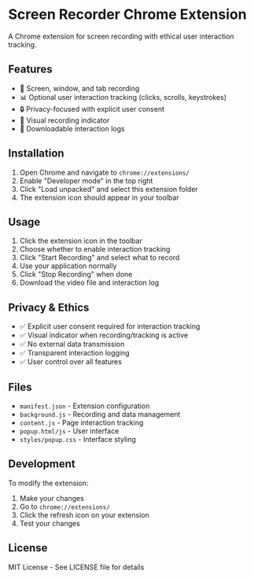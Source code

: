 # Screen Recorder Chrome Extension

A Chrome extension for screen recording with ethical user interaction tracking.

## Features

- 🎥 Screen, window, and tab recording
- 📊 Optional user interaction tracking (clicks, scrolls, keystrokes)
- 🔒 Privacy-focused with explicit user consent
- 📱 Visual recording indicator
- 📁 Downloadable interaction logs

## Installation

1. Open Chrome and navigate to `chrome://extensions/`
2. Enable "Developer mode" in the top right
3. Click "Load unpacked" and select this extension folder
4. The extension icon should appear in your toolbar

## Usage

1. Click the extension icon in the toolbar
2. Choose whether to enable interaction tracking
3. Click "Start Recording" and select what to record
4. Use your application normally
5. Click "Stop Recording" when done
6. Download the video file and interaction log

## Privacy & Ethics

- ✅ Explicit user consent required for interaction tracking
- ✅ Visual indicator when recording/tracking is active
- ✅ No external data transmission
- ✅ Transparent interaction logging
- ✅ User control over all features

## Files

- `manifest.json` - Extension configuration
- `background.js` - Recording and data management
- `content.js` - Page interaction tracking
- `popup.html/js` - User interface
- `styles/popup.css` - Interface styling

## Development

To modify the extension:
1. Make your changes
2. Go to `chrome://extensions/`
3. Click the refresh icon on your extension
4. Test your changes

## License

MIT License - See LICENSE file for details
